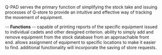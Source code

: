 Q-PAD serves the primary function of simplifying the stock take and issuing processes of Q-store to provide an intuitive and effective way of tracking the movement of equipment. 

-- **Functions** --
capable of printing reports of the specific equipment issued to individual cadets and other desigired criterion.
ability to simply add and remove equipment from the stock database from an approachable front end. 
allows assignment of equipment to specific locations to make it easier to find. 
additional functionality will incorporate the saving of store requests.

